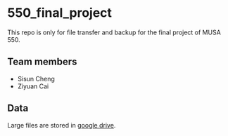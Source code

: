 # 550_final_project
This repo is only for file transfer and backup for the final project of MUSA 550.

## Team members

 - Sisun Cheng
 - Ziyuan Cai

## Data
Large files are stored in [google drive](https://drive.google.com/drive/folders/10OqLzTTWoP9B_djlNIX3pdnvrMrBoN52?usp=sharing).


